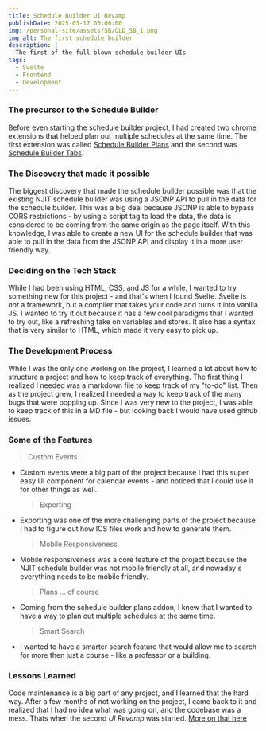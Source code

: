 ```yaml
---
title: Schedule Builder UI Revamp
publishDate: 2025-03-17 00:00:00
img: /personal-site/assets/SB/OLD_SB_1.png
img_alt: The first schedule builder
description: |
  The first of the full blown schedule builder UIs
tags:
  - Svelte
  - Frontend
  - Development
---
```


### The precursor to the Schedule Builder

Before even starting the schedule builder project, I had created two chrome extensions that helped plan out multiple schedules at the same time.
The first extension was called [Schedule Builder Plans](./sb-plans) and the second was [Schedule Builder Tabs](./sb-tabs).

### The Discovery that made it possible

The biggest discovery that made the schedule builder possible was that the existing NJIT schedule builder was using a JSONP API to pull in the data for the schedule builder.
This was a big deal because JSONP is able to bypass CORS restrictions - by using a script tag to load the data, the data is considered to be coming from the same origin as the page itself.
With this knowledge, I was able to create a new UI for the schedule builder that was able to pull in the data from the JSONP API and display it in a more user friendly way.

### Deciding on the Tech Stack

While I had been using HTML, CSS, and JS for a while, I wanted to try something new for this project - and that's when I found Svelte.
Svelte is _not_ a framework, but a compiler that takes your code and turns it into vanilla JS.
I wanted to try it out because it has a few cool paradigms that I wanted to try out, like a refreshing take on variables and stores.
It also has a syntax that is very similar to HTML, which made it very easy to pick up.

### The Development Process

While I was the only one working on the project, I learned a lot about how to structure a project and how to keep track of everything.
The first thing I realized I needed was a markdown file to keep track of my "to-do" list.
Then as the project grew, I realized I needed a way to keep track of the many bugs that were popping up.
Since I was very new to the project, I was able to keep track of this in a MD file - but looking back I would have used github issues.

### Some of the Features

> Custom Events

- Custom events were a big part of the project because I had this super easy UI component for calendar events - and noticed that I could use it for other things as well.
  > Exporting
- Exporting was one of the more challenging parts of the project because I had to figure out how ICS files work and how to generate them.
  > Mobile Responsiveness
- Mobile responsiveness was a core feature of the project because the NJIT schedule builder was not mobile friendly at all, and nowaday's everything needs to be mobile friendly.
  > Plans ... of course
- Coming from the schedule builder plans addon, I knew that I wanted to have a way to plan out multiple schedules at the same time.
  > Smart Search
- I wanted to have a smarter search feature that would allow me to search for more then just a course - like a professor or a building.

### Lessons Learned

Code maintenance is a big part of any project, and I learned that the hard way.
After a few months of not working on the project, I came back to it and realized that I had no idea what was going on, and the codebase was a mess.
Thats when the second _UI Revamp_ was started.
[More on that here](./sb-2)
